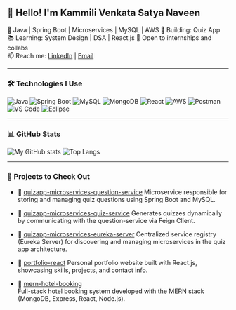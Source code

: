 ## 👋 Hello! I'm Kammili Venkata Satya Naveen

🎯 Java | Spring Boot | Microservices | MySQL | AWS
💼 Building: Quiz App  
📚 Learning: System Design | DSA | React.js
🌱 Open to internships and collabs  
📫 Reach me: [LinkedIn](https://www.linkedin.com/in/kammili-venkata-satya-naveen/) | [Email](mailto:naveenkammili07@gmail.com)

---

### 🛠️ Technologies I Use
![Java](https://img.shields.io/badge/Java-ED8B00?style=flat-square&logo=java&logoColor=white)
![Spring Boot](https://img.shields.io/badge/Spring_Boot-6DB33F?style=flat-square&logo=spring-boot&logoColor=white)
![MySQL](https://img.shields.io/badge/MySQL-4479A1?style=flat-square&logo=mysql&logoColor=white)
![MongoDB](https://img.shields.io/badge/MongoDB-47A248?style=flat-square&logo=mongodb&logoColor=white)
![React](https://img.shields.io/badge/React-20232A?style=flat-square&logo=react&logoColor=61DAFB)
![AWS](https://img.shields.io/badge/AWS-232F3E?style=flat-square&logo=amazon-aws&logoColor=white)
![Postman](https://img.shields.io/badge/Postman-FF6C37?style=flat-square&logo=postman&logoColor=white)
![VS Code](https://img.shields.io/badge/VS_Code-007ACC?style=flat-square&logo=visual-studio-code&logoColor=white)
![Eclipse](https://img.shields.io/badge/Eclipse_IDE-2C2255?style=flat-square&logo=eclipse&logoColor=white)

---

### 📊 GitHub Stats
![My GitHub stats](https://github-readme-stats.vercel.app/api?username=Naveen14321432&show_icons=true&theme=tokyonight)
![Top Langs](https://github-readme-stats.vercel.app/api/top-langs/?username=Naveen14321432&layout=compact&theme=tokyonight)

---

### 📂 Projects to Check Out

- 🔹 [quizapp-microservices-question-service]([https://github.com/githubusername/quizapp-microservices-question-service](https://github.com/Naveen14321432/quizapp-microservice-questionService))  
  Microservice responsible for storing and managing quiz questions using Spring Boot and MySQL.

- 🔹 [quizapp-microservices-quiz-service]([https://github.com/githubusername/quizapp-microservices-quiz-service](https://github.com/Naveen14321432/quizapp-microservice-quiz-service))  
  Generates quizzes dynamically by communicating with the question-service via Feign Client.

- 🔹 [quizapp-microservices-eureka-server]([https://github.com/githubusername/quizapp-microservices-eureka-server](https://github.com/Naveen14321432/quizapp-microservice-eureka-server))  
  Centralized service registry (Eureka Server) for discovering and managing microservices in the quiz app architecture.

- 🔹 [portfolio-react]([https://github.com/githubusername/portfolio-react](https://github.com/Naveen14321432/portfolio-react))  
  Personal portfolio website built with React.js, showcasing skills, projects, and contact info.

- 🔹 [mern-hotel-booking](https://github.com/Naveen14321432/MERN-Hotel-Booking)  
  Full-stack hotel booking system developed with the MERN stack (MongoDB, Express, React, Node.js).


